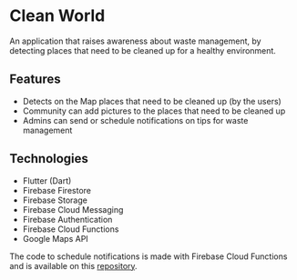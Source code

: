 # Clean World

An application that raises awareness about waste management, by detecting places that need to be cleaned up for a healthy environment.

## Features
- Detects on the Map places that need to be cleaned up (by the users)
- Community can add pictures to the places that need to be cleaned up
- Admins can send or schedule notifications on tips for waste management

## Technologies
- Flutter (Dart)
- Firebase Firestore
- Firebase Storage
- Firebase Cloud Messaging
- Firebase Authentication
- Firebase Cloud Functions
- Google Maps API

The code to schedule notifications is made with Firebase Cloud Functions and is available on this [repository](https://github.com).
